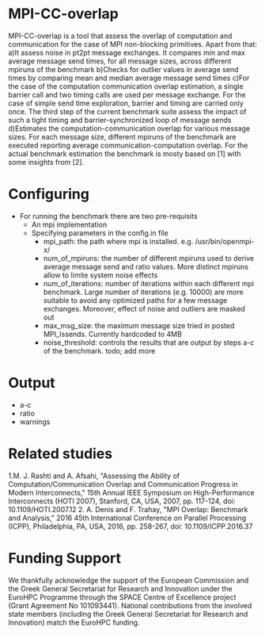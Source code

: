 # MPI-CC-overlap
MPI-CC-overlap is a tool that assess the overlap of computation and communication for the case of MPI non-blocking primitives.
Apart from that:
a)It assess noise in pt2pt message exchanges. It compares min and max average message send times, for all message sizes, across different mpiruns of the benchmark
b)Checks for outlier values in average send times by comparing mean and median average message send times
c)For the case of the computation communication overlap estimation, a single barrier call and two timing calls are used
	per message exchange. For the case of simple send time exploration, barrier and timing are carried only once. The
	third step of the current benchmark suite assess the impact of such a tight timing and barrier-synchronized loop
	of message sends
d)Estimates the computation-communication overlap for various message sizes. For each message size, different mpiruns of
	the benchmark are executed reporting average communication-computation overlap. For the actual benchmark estimation
	the benchmark is mosty based on [1] with some insights from [2].

# Configuring
- For running the benchmark there are two pre-requisits
	- An mpi implementation
	- Specifying parameters in the config.in file
		- mpi_path: the path where mpi is installed. e.g. /usr/bin/openmpi-x/
		- num_of_mpiruns: the number of different mpiruns used to derive average message send and ratio values. More
			distinct mpiruns allow to limite system noise effects
		- num_of_iterations: number of iterations within each different mpi benchmark. Large number of iterations (e.g. 10000)
			are more suitable to avoid any optimized paths for a few message exchanges. Moreover, effect of noise and
			outliers are masked out
		- max_msg_size: the maximum message size tried in posted MPI_Issends. Currently hardcoded to 4MB
		- noise_threshold: controls the results that are output by steps a-c of the benchmark. todo; add more

# Output
- a-c
- ratio
- warnings

# Related studies
1.M. J. Rashti and A. Afsahi, "Assessing the Ability of Computation/Communication Overlap and Communication Progress in Modern Interconnects," 15th Annual IEEE Symposium on High-Performance Interconnects (HOTI 2007), Stanford, CA, USA, 2007, pp. 117-124, doi: 10.1109/HOTI.2007.12
2. A. Denis and F. Trahay, "MPI Overlap: Benchmark and Analysis," 2016 45th International Conference on Parallel Processing (ICPP), Philadelphia, PA, USA, 2016, pp. 258-267, doi: 10.1109/ICPP.2016.37

# Funding Support
We thankfully acknowledge the support of the European Commission and the
Greek General Secretariat for Research and Innovation under the EuroHPC
Programme through the SPACE Centre of Excellence project (Grant Agreement No 101093441).
National contributions from the involved state members (including the Greek
General Secretariat for Research and Innovation) match the EuroHPC
funding.
